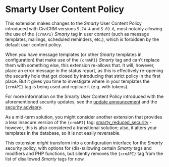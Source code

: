 # Smarty User Content Policy

This extension makes changes to the *Smarty* User Content Policy introduced with CiviCRM versions `5.74.4` and `5.69.6`,
most notably allowing the use of the `{crmAPI}` *Smarty* tag in user content (such as message templates, mailings,
scheduled reminders, etc.), which is forbidden by the default user content policy.

When you have message templates (or other *Smarty* templates in configuration) that make use of the `{crmAPI}` *Smarty*
tag and can't replace them with something else, this extension re-allows that. It will, however, place an error message
in the status report, as this is effectively re-opening the security hole that got closed by introducing that strict
policy in the first place. But it gives you time to investigate where in your templates the `{crmAPI}` tag is being used
and replcae it (e.g. with tokens).

For more information on the Smarty User Content Policy introduced with the aforementioned security updates, see the
[update announcement](https://civicrm.org/blog/dev-team/civicrm-5744-5696-esr-security-release) and the
[security advisory](https://civicrm.org/advisory/civi-sa-2024-03-smarty-security-policy).

As a mid-term solution, you might consider another extension that provides a less insecure version of the `{crmAPI}`
tag: [smarty_reduced_security](https://github.com/eileenmcnaughton/smarty_reduced_security) - however, this is also
considered a transitional solution; also, it alters your templates in the database, so it is not easily reversable.

This extension *might* transform into a configuration interface for the *Smarty* security policy, with options for
(dis-)allowing certain *Smarty* tags and modifiers and PHP functions, but silently removes the `{crmAPI}` tag from the
list of disallowed *Smarty* tags for now.
